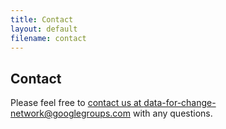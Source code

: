 ```yaml
---
title: Contact
layout: default
filename: contact
--- 
```


## Contact

Please feel free to [contact us at data-for-change-network@googlegroups.com](data-for-change-network@googlegroups.com) with any questions.
